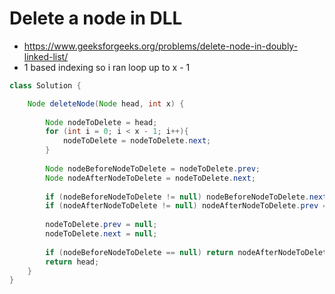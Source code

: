 # Delete a node in DLL

- https://www.geeksforgeeks.org/problems/delete-node-in-doubly-linked-list/
- 1 based indexing so i ran loop up to x - 1

```java
class Solution {

    Node deleteNode(Node head, int x) {
        
        Node nodeToDelete = head;
        for (int i = 0; i < x - 1; i++){
            nodeToDelete = nodeToDelete.next;
        }
        
        Node nodeBeforeNodeToDelete = nodeToDelete.prev;
        Node nodeAfterNodeToDelete = nodeToDelete.next;
        
        if (nodeBeforeNodeToDelete != null) nodeBeforeNodeToDelete.next = nodeAfterNodeToDelete;
        if (nodeAfterNodeToDelete != null) nodeAfterNodeToDelete.prev = nodeBeforeNodeToDelete;
        
        nodeToDelete.prev = null;
        nodeToDelete.next = null;
        
        if (nodeBeforeNodeToDelete == null) return nodeAfterNodeToDelete;
        return head;
    }
}
```
